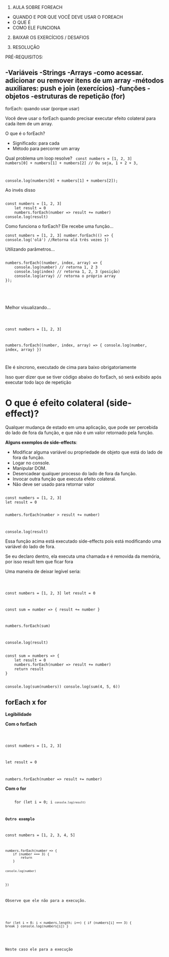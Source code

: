 1) AULA SOBRE FOREACH

- QUANDO E POR QUE VOCÊ DEVE USAR O FOREACH
- O QUE É
- COMO ELE FUNCIONA

2) BAIXAR OS EXERCÍCIOS / DESAFIOS

3) RESOLUÇÃO

PRÉ-REQUISITOS:

-Variáveis
-Strings
-Arrays
    -como acessar. adicionar ou remover itens de um array
    -métodos auxiliares: push e join (exercícios)
    -funções
    -objetos
    -estruturas de repetição (for)
---
forEach: quando usar (porque usar)

Você deve usar o forEach quando precisar executar efeito colateral
para cada item de um array.

O que é o forEach?
- Significado: para cada
- Método para percorrer um array

Qual problema um loop resolve?
<code>
const numbers = [1, 2, 3]
numbers[0] + numbers[1] + numbers[2] // Ou seja, 1 + 2 + 3,

console.log(numbers[0] + numbers[1] + numbers[2]);
</code>

Ao invés disso

<code>
const numbers = [1, 2, 3]
    let result = 0
    numbers.forEach(number => result += number)
console.log(result)
</code>

Como funciona o forEach?
Ele recebe uma função...

<code>const numbers = [1, 2, 3]
number.forEach(() => {
    console.log('olá') //Retorna olá três vezes
})
</code>

Utilizando parâmetros...

<code>
numbers.forEach((number, index, array) => {
    console.log(number) // retorna 1, 2 3
    console.log(index) // retorna 1, 2, 3 (posição)
    console.log(array) // retorna o próprio array
});
<br><br>

</code>
    <p>Melhor visualizando...</p>
<code>

const numbers = [1, 2, 3]

numbers.forEach((number, index, array) => {
    console.log(number, index, array)
})

</code>

Ele é síncrono, executado de cima para baixo obrigatoriamente

Isso quer dizer que se tiver código abaixo do forEach, só será exibido após executar todo laço de repetição

# O que é efeito colateral (side-effect)?

Qualquer mudança de estado em uma aplicação, que pode ser percebida do lado de fora da função, e que não é um valor retornado pela função.

**Alguns exemplos de  side-effects**:

- Modificar alguma variável ou propriedade de objeto que está do lado de fora da função.
- Logar no console.
- Manipular DOM.
- Desencadear qualquer processo do lado de fora da função.
- Invocar outra função que executa efeito colateral.
- Não deve ser usado para retornar valor

<code>
const numbers = [1, 2, 3]
let result = 0

numbers.forEach(number > result += number)

console.log(result)
</code>

Essa função acima está executado side-effects pois está modificando uma variável do lado de fora.

Se eu declaro dentro, ela executa uma chamada e é removida da memória, por isso result tem que ficar fora

Uma maneira de deixar legível seria:

<code>

const numbers = [1, 2, 3]
let result = 0

const sum = number => {
    result += number
}

numbers.forEach(sum)

console.log(result)
</code>

<code>
const sum = numbers => {
    let result = 0
    numbers.forEach(number => result += number)
    return result
}

console.log(sum(numbers))
console.log(sum(4, 5, 6))
</code>

## forEach x for ##

**Legibilidade**

**Com o forEach**

<code>

const numbers = [1, 2, 3]

let result = 0

numbers.forEach(number => result += number)
</code>

**Com o for**

<code>
    for (let i = 0; i <code numbers.length; i++) {
        result += numbers[i]
    }

    console.log(result)
</code>

**Outro exemplo**

const numbers = [1, 2, 3, 4, 5]

<code>
numbers.forEach(number => {
    if (number === 3) {
        return
    }

    console.log(number)
})
</code>

Observe que ele não para a execução.

<code>

for (let i = 0; i < numbers.length; i++) {
        if (numbers[i] === 3) {
        break
    }
    console.log(numbers[i])
}

</code>

Neste caso ele para a execução
